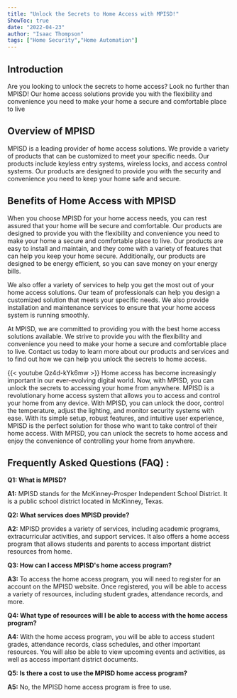 ```yaml
---
title: "Unlock the Secrets to Home Access with MPISD!"
ShowToc: true 
date: "2022-04-23"
author: "Isaac Thompson" 
tags: ["Home Security","Home Automation"]
---
```

## Introduction 

Are you looking to unlock the secrets to home access? Look no further than MPISD! Our home access solutions provide you with the flexibility and convenience you need to make your home a secure and comfortable place to live 

## Overview of MPISD 

MPISD is a leading provider of home access solutions. We provide a variety of products that can be customized to meet your specific needs. Our products include keyless entry systems, wireless locks, and access control systems. Our products are designed to provide you with the security and convenience you need to keep your home safe and secure. 

## Benefits of Home Access with MPISD 

When you choose MPISD for your home access needs, you can rest assured that your home will be secure and comfortable. Our products are designed to provide you with the flexibility and convenience you need to make your home a secure and comfortable place to live. Our products are easy to install and maintain, and they come with a variety of features that can help you keep your home secure. Additionally, our products are designed to be energy efficient, so you can save money on your energy bills. 

We also offer a variety of services to help you get the most out of your home access solutions. Our team of professionals can help you design a customized solution that meets your specific needs. We also provide installation and maintenance services to ensure that your home access system is running smoothly. 

At MPISD, we are committed to providing you with the best home access solutions available. We strive to provide you with the flexibility and convenience you need to make your home a secure and comfortable place to live. Contact us today to learn more about our products and services and to find out how we can help you unlock the secrets to home access.

{{< youtube Qz4d-kYk6mw >}} 
Home access has become increasingly important in our ever-evolving digital world. Now, with MPISD, you can unlock the secrets to accessing your home from anywhere. MPISD is a revolutionary home access system that allows you to access and control your home from any device. With MPISD, you can unlock the door, control the temperature, adjust the lighting, and monitor security systems with ease. With its simple setup, robust features, and intuitive user experience, MPISD is the perfect solution for those who want to take control of their home access. With MPISD, you can unlock the secrets to home access and enjoy the convenience of controlling your home from anywhere.

## Frequently Asked Questions (FAQ) :
**Q1: What is MPISD?**

**A1:** MPISD stands for the McKinney-Prosper Independent School District. It is a public school district located in McKinney, Texas.

**Q2: What services does MPISD provide?**

**A2:** MPISD provides a variety of services, including academic programs, extracurricular activities, and support services. It also offers a home access program that allows students and parents to access important district resources from home.

**Q3: How can I access MPISD's home access program?**

**A3:** To access the home access program, you will need to register for an account on the MPISD website. Once registered, you will be able to access a variety of resources, including student grades, attendance records, and more.

**Q4: What type of resources will I be able to access with the home access program?**

**A4:** With the home access program, you will be able to access student grades, attendance records, class schedules, and other important resources. You will also be able to view upcoming events and activities, as well as access important district documents.

**Q5: Is there a cost to use the MPISD home access program?**

**A5:** No, the MPISD home access program is free to use.



